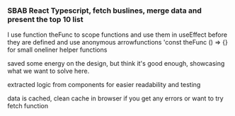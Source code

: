 ### SBAB React Typescript, fetch buslines, merge data and present the top 10 list

I use function theFunc to scope functions and use them in useEffect before they are defined
and use anonymous arrowfunctions 'const theFunc () => {} for small oneliner helper functions

saved some energy on the design, but think it's good enough, showcasing what we want to solve here.

extracted logic from components for easier readability and testing

data is cached, clean cache in browser if you get any errors or want to try fetch function
